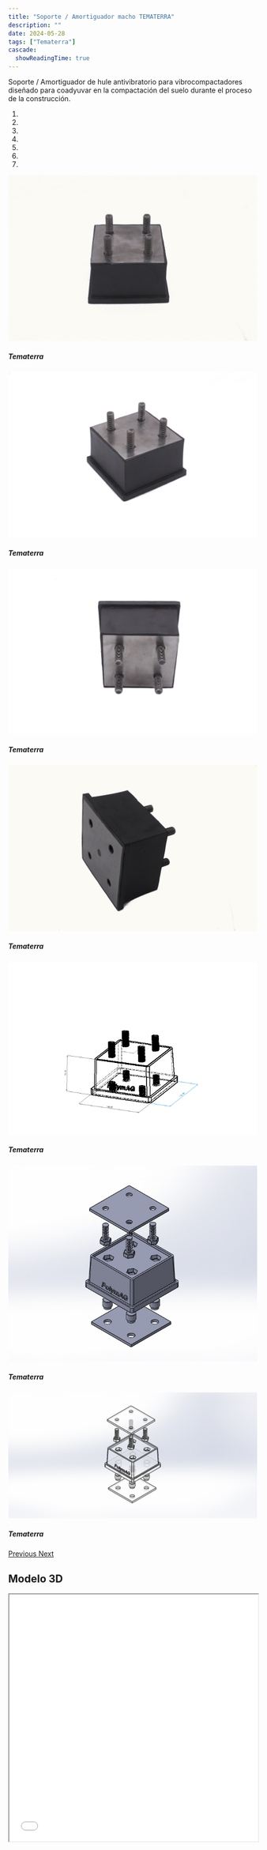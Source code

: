 ```yaml
---
title: "Soporte / Amortiguador macho TEMATERRA"
description: ""
date: 2024-05-28
tags: ["Tematerra"]
cascade:
  showReadingTime: true
---
```


Soporte / Amortiguador de hule antivibratorio para vibrocompactadores diseñado para coadyuvar en la compactación del suelo durante el proceso de la construcción. 

<head>
  <meta charset="UTF-8">
  <meta name="viewport" content="width=device-width, initial-scale=1.0">
  <link rel="stylesheet" href="https://cdn.jsdelivr.net/npm/bootstrap@4.0.0/dist/css/bootstrap.min.css"
    integrity="sha384-Gn5384xqQ1aoWXA+058RXPxPg6fy4IWvTNh0E263XmFcJlSAwiGgFAW/dAiS6JXm" crossorigin="anonymous">
  <link rel="stylesheet" href="style.css">
</head>

<body>
  <div class="row">
    <div id="carouselExampleIndicators" class="carousel slide" data-ride="carousel">
      <ol class="carousel-indicators">
        <li data-target="#carouselExampleIndicators" data-slide-to="0" class="active"></li>
        <li data-target="#carouselExampleIndicators" data-slide-to="1"></li>
        <li data-target="#carouselExampleIndicators" data-slide-to="2"></li>
        <li data-target="#carouselExampleIndicators" data-slide-to="3"></li>
        <li data-target="#carouselExampleIndicators" data-slide-to="4"></li>
        <li data-target="#carouselExampleIndicators" data-slide-to="5"></li>
        <li data-target="#carouselExampleIndicators" data-slide-to="6"></li>
      </ol>
      <div class="carousel-inner">
        <div class="carousel-item active">
          <img class="d-block w-100"
            src="imges/DSC_1021.jpg"
            alt="First slide">
          <div class="carousel-caption d-none d-md-block">
            <h5>Tematerra</h5>
          </div>
        </div>
        <div class="carousel-item">
          <img class="d-block w-100"
            src="imges/DSC_1022.jpg"
            alt="Second slide">
            <div class="carousel-caption d-none d-md-block">
            <h5>Tematerra</h5>
          </div>
        </div>
        <div class="carousel-item">
          <img class="d-block w-100"
            src="imges/DSC_1023.jpg"
            alt="Third slide">
            <div class="carousel-caption d-none d-md-block">
            <h5>Tematerra</h5>
          </div>
        </div>
        <div class="carousel-item">
          <img class="d-block w-100"
            src="imges/DSC_1043.jpg"
            alt="Fourth slide">
            <div class="carousel-caption d-none d-md-block">
            <h5>Tematerra</h5>
          </div>
        </div>
        <div class="carousel-item">
          <img class="d-block w-100"
            src="imges/TEMATERRA.JPG"
            alt="Fourth slide">
            <div class="carousel-caption d-none d-md-block">
            <h5>Tematerra</h5>
          </div>
        </div>
        <div class="carousel-item">
          <img class="d-block w-100"
            src="imges/color.JPG"
            alt="Fourth slide">
            <div class="carousel-caption d-none d-md-block">
            <h5>Tematerra</h5>
          </div>
        </div>
        <div class="carousel-item">
          <img class="d-block w-100"
            src="imges/EnsamblajeTEMATERRA2.JPG"
            alt="Fourth slide">
            <div class="carousel-caption d-none d-md-block">
            <h5>Tematerra</h5>
          </div>
        </div>
      </div>
      <a class="carousel-control-prev" href="#carouselExampleIndicators" role="button" data-slide="prev">
        <span class="carousel-control-prev-icon" aria-hidden="true"></span>
        <span class="sr-only">Previous</span>
      </a>
      <a class="carousel-control-next" href="#carouselExampleIndicators" role="button" data-slide="next">
        <span class="carousel-control-next-icon" aria-hidden="true"></span>
        <span class="sr-only">Next</span>
      </a>
    </div>
  </div>

  ## Modelo 3D

  <script src="https://code.jquery.com/jquery-3.2.1.slim.min.js"
    integrity="sha384-KJ3o2DKtIkvYIK3UENzmM7KCkRr/rE9/Qpg6aAZGJwFDMVNA/GpGFF93hXpG5KkN"
    crossorigin="anonymous"></script>
  <script src="https://cdn.jsdelivr.net/npm/popper.js@1.12.9/dist/umd/popper.min.js"
    integrity="sha384-ApNbgh9B+Y1QKtv3Rn7W3mgPxhU9K/ScQsAP7hUibX39j7fakFPskvXusvfa0b4Q"
    crossorigin="anonymous"></script>
  <script src="https://cdn.jsdelivr.net/npm/bootstrap@4.0.0/dist/js/bootstrap.min.js"
    integrity="sha384-JZR6Spejh4U02d8jOt6vLEHfe/JQGiRRSQQxSfFWpi1MquVdAyjUar5+76PVCmYl"
    crossorigin="anonymous"></script>
</body>


<script>
  setTimeout(() => {
    var element = document.getElementById("search-button");
    var divElement = document.getElementById('search-wrapper');
    element.onclick = function() {
      divElement.style.setProperty('visibility', 'visible', 'important');
  }
}, "1000");
</script>


<iframe src="model/model.html" width="100%" height="500px"></iframe>